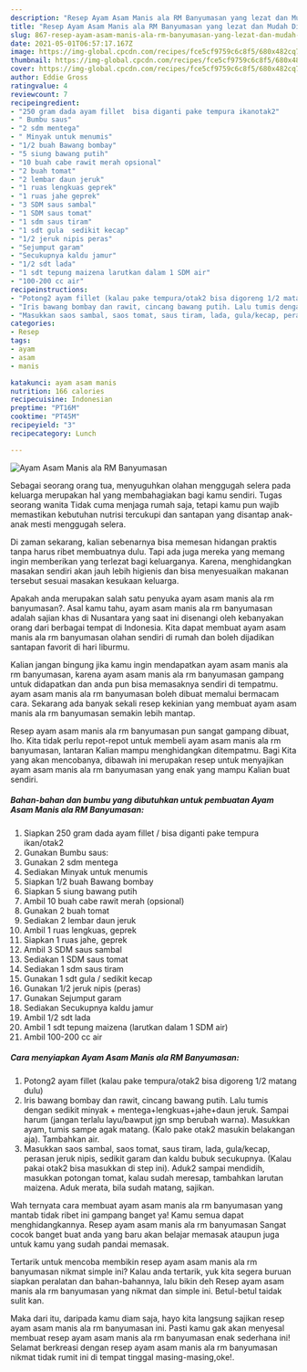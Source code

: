 ```yaml
---
description: "Resep Ayam Asam Manis ala RM Banyumasan yang lezat dan Mudah Dibuat"
title: "Resep Ayam Asam Manis ala RM Banyumasan yang lezat dan Mudah Dibuat"
slug: 867-resep-ayam-asam-manis-ala-rm-banyumasan-yang-lezat-dan-mudah-dibuat
date: 2021-05-01T06:57:17.167Z
image: https://img-global.cpcdn.com/recipes/fce5cf9759c6c8f5/680x482cq70/ayam-asam-manis-ala-rm-banyumasan-foto-resep-utama.jpg
thumbnail: https://img-global.cpcdn.com/recipes/fce5cf9759c6c8f5/680x482cq70/ayam-asam-manis-ala-rm-banyumasan-foto-resep-utama.jpg
cover: https://img-global.cpcdn.com/recipes/fce5cf9759c6c8f5/680x482cq70/ayam-asam-manis-ala-rm-banyumasan-foto-resep-utama.jpg
author: Eddie Gross
ratingvalue: 4
reviewcount: 7
recipeingredient:
- "250 gram dada ayam fillet  bisa diganti pake tempura ikanotak2"
- " Bumbu saus"
- "2 sdm mentega"
- " Minyak untuk menumis"
- "1/2 buah Bawang bombay"
- "5 siung bawang putih"
- "10 buah cabe rawit merah opsional"
- "2 buah tomat"
- "2 lembar daun jeruk"
- "1 ruas lengkuas geprek"
- "1 ruas jahe geprek"
- "3 SDM saus sambal"
- "1 SDM saus tomat"
- "1 sdm saus tiram"
- "1 sdt gula  sedikit kecap"
- "1/2 jeruk nipis peras"
- "Sejumput garam"
- "Secukupnya kaldu jamur"
- "1/2 sdt lada"
- "1 sdt tepung maizena larutkan dalam 1 SDM air"
- "100-200 cc air"
recipeinstructions:
- "Potong2 ayam fillet (kalau pake tempura/otak2 bisa digoreng 1/2 matang dulu)"
- "Iris bawang bombay dan rawit, cincang bawang putih. Lalu tumis dengan sedikit minyak + mentega+lengkuas+jahe+daun jeruk. Sampai harum (jangan terlalu layu/bawput jgn smp berubah warna). Masukkan ayam, tumis sampe agak matang. (Kalo pake otak2 masukin belakangan aja). Tambahkan air."
- "Masukkan saos sambal, saos tomat, saus tiram, lada, gula/kecap, perasan jeruk nipis, sedikit garam dan kaldu bubuk secukupnya. (Kalau pakai otak2 bisa masukkan di step ini). Aduk2 sampai mendidih, masukkan potongan tomat, kalau sudah meresap, tambahkan larutan maizena. Aduk merata, bila sudah matang, sajikan."
categories:
- Resep
tags:
- ayam
- asam
- manis

katakunci: ayam asam manis 
nutrition: 166 calories
recipecuisine: Indonesian
preptime: "PT16M"
cooktime: "PT45M"
recipeyield: "3"
recipecategory: Lunch

---
```



![Ayam Asam Manis ala RM Banyumasan](https://img-global.cpcdn.com/recipes/fce5cf9759c6c8f5/680x482cq70/ayam-asam-manis-ala-rm-banyumasan-foto-resep-utama.jpg)

Sebagai seorang orang tua, menyuguhkan olahan menggugah selera pada keluarga merupakan hal yang membahagiakan bagi kamu sendiri. Tugas seorang  wanita Tidak cuma menjaga rumah saja, tetapi kamu pun wajib memastikan kebutuhan nutrisi tercukupi dan santapan yang disantap anak-anak mesti menggugah selera.

Di zaman  sekarang, kalian sebenarnya bisa memesan hidangan praktis tanpa harus ribet membuatnya dulu. Tapi ada juga mereka yang memang ingin memberikan yang terlezat bagi keluarganya. Karena, menghidangkan masakan sendiri akan jauh lebih higienis dan bisa menyesuaikan makanan tersebut sesuai masakan kesukaan keluarga. 



Apakah anda merupakan salah satu penyuka ayam asam manis ala rm banyumasan?. Asal kamu tahu, ayam asam manis ala rm banyumasan adalah sajian khas di Nusantara yang saat ini disenangi oleh kebanyakan orang dari berbagai tempat di Indonesia. Kita dapat membuat ayam asam manis ala rm banyumasan olahan sendiri di rumah dan boleh dijadikan santapan favorit di hari liburmu.

Kalian jangan bingung jika kamu ingin mendapatkan ayam asam manis ala rm banyumasan, karena ayam asam manis ala rm banyumasan gampang untuk didapatkan dan anda pun bisa memasaknya sendiri di tempatmu. ayam asam manis ala rm banyumasan boleh dibuat memalui bermacam cara. Sekarang ada banyak sekali resep kekinian yang membuat ayam asam manis ala rm banyumasan semakin lebih mantap.

Resep ayam asam manis ala rm banyumasan pun sangat gampang dibuat, lho. Kita tidak perlu repot-repot untuk membeli ayam asam manis ala rm banyumasan, lantaran Kalian mampu menghidangkan ditempatmu. Bagi Kita yang akan mencobanya, dibawah ini merupakan resep untuk menyajikan ayam asam manis ala rm banyumasan yang enak yang mampu Kalian buat sendiri.

<!--inarticleads1-->

##### Bahan-bahan dan bumbu yang dibutuhkan untuk pembuatan Ayam Asam Manis ala RM Banyumasan:

1. Siapkan 250 gram dada ayam fillet / bisa diganti pake tempura ikan/otak2
1. Gunakan  Bumbu saus:
1. Gunakan 2 sdm mentega
1. Sediakan  Minyak untuk menumis
1. Siapkan 1/2 buah Bawang bombay
1. Siapkan 5 siung bawang putih
1. Ambil 10 buah cabe rawit merah (opsional)
1. Gunakan 2 buah tomat
1. Sediakan 2 lembar daun jeruk
1. Ambil 1 ruas lengkuas, geprek
1. Siapkan 1 ruas jahe, geprek
1. Ambil 3 SDM saus sambal
1. Sediakan 1 SDM saus tomat
1. Sediakan 1 sdm saus tiram
1. Gunakan 1 sdt gula / sedikit kecap
1. Gunakan 1/2 jeruk nipis (peras)
1. Gunakan Sejumput garam
1. Sediakan Secukupnya kaldu jamur
1. Ambil 1/2 sdt lada
1. Ambil 1 sdt tepung maizena (larutkan dalam 1 SDM air)
1. Ambil 100-200 cc air




<!--inarticleads2-->

##### Cara menyiapkan Ayam Asam Manis ala RM Banyumasan:

1. Potong2 ayam fillet (kalau pake tempura/otak2 bisa digoreng 1/2 matang dulu)
1. Iris bawang bombay dan rawit, cincang bawang putih. Lalu tumis dengan sedikit minyak + mentega+lengkuas+jahe+daun jeruk. Sampai harum (jangan terlalu layu/bawput jgn smp berubah warna). Masukkan ayam, tumis sampe agak matang. (Kalo pake otak2 masukin belakangan aja). Tambahkan air.
1. Masukkan saos sambal, saos tomat, saus tiram, lada, gula/kecap, perasan jeruk nipis, sedikit garam dan kaldu bubuk secukupnya. (Kalau pakai otak2 bisa masukkan di step ini). Aduk2 sampai mendidih, masukkan potongan tomat, kalau sudah meresap, tambahkan larutan maizena. Aduk merata, bila sudah matang, sajikan.




Wah ternyata cara membuat ayam asam manis ala rm banyumasan yang mantab tidak ribet ini gampang banget ya! Kamu semua dapat menghidangkannya. Resep ayam asam manis ala rm banyumasan Sangat cocok banget buat anda yang baru akan belajar memasak ataupun juga untuk kamu yang sudah pandai memasak.

Tertarik untuk mencoba membikin resep ayam asam manis ala rm banyumasan nikmat simple ini? Kalau anda tertarik, yuk kita segera buruan siapkan peralatan dan bahan-bahannya, lalu bikin deh Resep ayam asam manis ala rm banyumasan yang nikmat dan simple ini. Betul-betul taidak sulit kan. 

Maka dari itu, daripada kamu diam saja, hayo kita langsung sajikan resep ayam asam manis ala rm banyumasan ini. Pasti kamu gak akan menyesal membuat resep ayam asam manis ala rm banyumasan enak sederhana ini! Selamat berkreasi dengan resep ayam asam manis ala rm banyumasan nikmat tidak rumit ini di tempat tinggal masing-masing,oke!.

